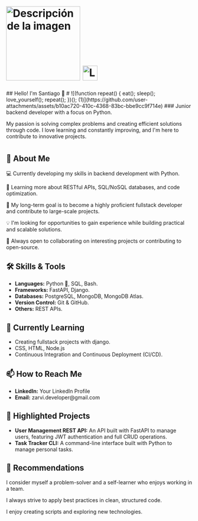 # <img src="https://github.com/user-attachments/assets/d7fc773c-f44b-4c26-821b-b84c2095c74b" alt="Descripción de la imagen" width="200"/> <a href="https://www.linkedin.com/in/tu-perfil" target="_blank"> <img src="https://cdn-icons-png.flaticon.com/512/174/174857.png" alt="LinkedIn" style="width:40px;height:40px;">
</a>
## Hello! I'm Santiago 👋 
# ![(function repeat() { eat(); sleep(); love_yourself(); repeat(); })(); (1)](https://github.com/user-attachments/assets/b10ac720-410c-4368-83bc-bbe9cc9f714e)
### Junior backend developer with a focus on Python. 

My passion is solving complex problems and creating efficient solutions through code. I love learning and constantly improving, and I'm here to contribute to innovative projects.
#
<h2>🚀 About Me</h2>
<p>💻 Currently developing my skills in backend development with Python.</p>
<p>🌱 Learning more about RESTful APIs, SQL/NoSQL databases, and code optimization.</p>
<p>🎯 My long-term goal is to become a highly proficient fullstack developer and contribute to large-scale projects.</p>
<p>💡 I'm looking for opportunities to gain experience while building practical and scalable solutions.</p>
<p>🤝 Always open to collaborating on interesting projects or contributing to open-source.</p>

<h2>🛠️ Skills & Tools</h2>
<ul>
  <li><strong>Languages:</strong> Python 🐍, SQL, Bash.</li>
  <li><strong>Frameworks:</strong> FastAPI, Django.</li>
  <li><strong>Databases:</strong> PostgreSQL, MongoDB, MongoDB Atlas.</li>
  <li><strong>Version Control:</strong> Git & GitHub.</li>
  <li><strong>Others:</strong> REST APIs.</li>
</ul>

<h2>🧠 Currently Learning</h2>
<ul>
  <li>Creating fullstack projects with django.</li>
  <li>CSS, HTML, Node.js</li>
  <li>Continuous Integration and Continuous Deployment (CI/CD).</li>
</ul>

<h2>📫 How to Reach Me</h2>
<ul>
  <li><strong>LinkedIn:</strong> Your LinkedIn Profile</li>
  <li><strong>Email:</strong> zarvi.developer@gmail.com</li>
</ul>

<h2>💼 Highlighted Projects</h2>
<ul>
  <li><strong>User Management REST API:</strong> An API built with FastAPI to manage users, featuring JWT authentication and full CRUD operations.</li>
  <li><strong>Task Tracker CLI:</strong> A command-line interface built with Python to manage personal tasks.</li>
</ul>

<h2>🌟 Recommendations</h2>
<p>I consider myself a problem-solver and a self-learner who enjoys working in a team.</p>
<p>I always strive to apply best practices in clean, structured code.</p>
<p>I enjoy creating scripts and exploring new technologies.</p>



<!---
Zarvi16G/Zarvi16G is a ✨ special ✨ repository because its `README.md` (this file) appears on your GitHub profile.
You can click the Preview link to take a look at your changes.
--->
